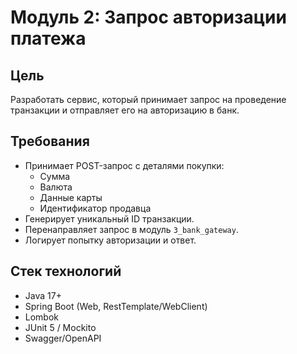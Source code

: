 # Модуль 2: Запрос авторизации платежа

## Цель
Разработать сервис, который принимает запрос на проведение транзакции и отправляет его на авторизацию в банк.

## Требования
- Принимает POST-запрос с деталями покупки:
    - Сумма
    - Валюта
    - Данные карты
    - Идентификатор продавца
- Генерирует уникальный ID транзакции.
- Перенаправляет запрос в модуль `3_bank_gateway`.
- Логирует попытку авторизации и ответ.

## Стек технологий
- Java 17+
- Spring Boot (Web, RestTemplate/WebClient)
- Lombok
- JUnit 5 / Mockito
- Swagger/OpenAPI
